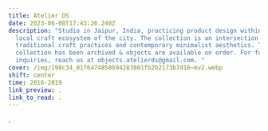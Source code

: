 ```yaml
---
title: Atelier DS
date: 2023-06-08T17:43:26.248Z
description: "Studio in Jaipur, India, practicing product design within the
  local craft ecosystem of the city. The collection is an intersection of
  traditional craft practices and contemporary minimalist aesthetics. The
  collection has been archived & objects are available on order. For further
  inquiries, reach us at objects.atelierds@gmail.com. "
cover: /img/198c34_01f6474858b94283801fb2b2173b7d16~mv2.webp
shift: center
time: 2016-2019
link_preview: .
link_to_read: .
---
```

.